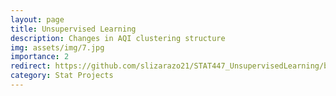 ```yaml
---
layout: page
title: Unsupervised Learning
description: Changes in AQI clustering structure
img: assets/img/7.jpg
importance: 2
redirect: https://github.com/slizarazo21/STAT447_UnsupervisedLearning/blob/master/Project/Stat437_notebook_Lizarazo_Sriramlatha_Uppalapati.ipynb
category: Stat Projects
---
```


